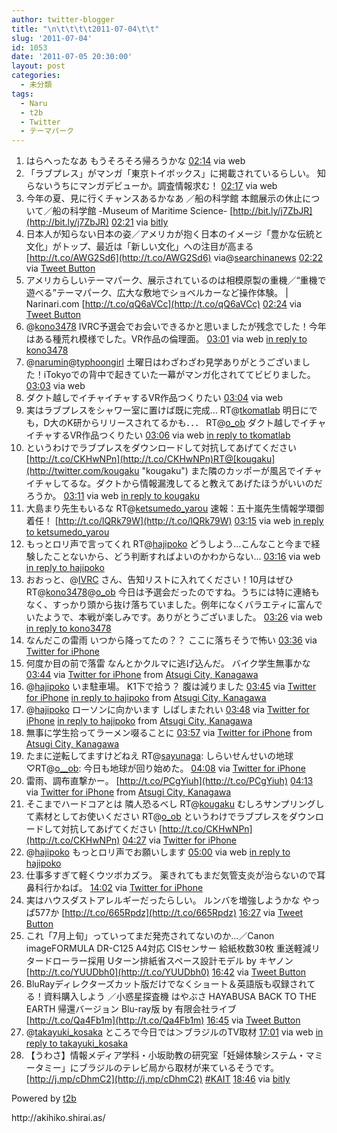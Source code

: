 ```yaml
---
author: twitter-blogger
title: "\n\t\t\t\t2011-07-04\t\t"
slug: '2011-07-04'
id: 1053
date: '2011-07-05 20:30:00'
layout: post
categories:
  - 未分類
tags:
  - Naru
  - t2b
  - Twitter
  - テーマパーク
---
```


<div xmlns:georss="http://www.georss.org/georss">

1.  <span><span>はらへったなあ もうそろそろ帰ろうかな</span> <span>[<span>02:14</span>](http://twitter.com/o_ob/status/87871907067727872) <span>via web</span></span></span>
2.  <span><span>「ラブプレス」がマンガ「東京トイボックス」に掲載されているらしい。 知らないうちにマンガデビューか。調査情報求む！</span> <span>[<span>02:17</span>](http://twitter.com/o_ob/status/87872615171104770) <span>via web</span></span></span>
3.  <span><span>今年の夏、見に行くチャンスあるかなあ ／船の科学館 本館展示の休止について／船の科学館 -Museum of Maritime Science- [http://bit.ly/j7ZbJR](http://bit.ly/j7ZbJR)</span> <span>[<span>02:21</span>](http://twitter.com/o_ob/status/87873681702924288) <span>via [bitly](http://bit.ly)</span></span></span>
4.  <span><span>日本人が知らない日本の姿／アメリカが抱く日本のイメージ「豊かな伝統と文化」がトップ、最近は「新しい文化」への注目が高まる [http://t.co/AWG2Sd6](http://t.co/AWG2Sd6) via@[searchinanews](http://twitter.com/searchinanews "searchinanews")</span> <span>[<span>02:22</span>](http://twitter.com/o_ob/status/87873995986321408) <span>via [Tweet Button](http://twitter.com/tweetbutton)</span></span></span>
5.  <span><span>アメリカらしいテーマパーク、展示されているのは相模原製の重機／“重機で遊べる”テーマパーク、広大な敷地でショベルカーなど操作体験。 | Narinari.com [http://t.co/qQ6aVCc](http://t.co/qQ6aVCc)</span> <span>[<span>02:24</span>](http://twitter.com/o_ob/status/87874319459426304) <span>via [Tweet Button](http://twitter.com/tweetbutton)</span></span></span>
6.  <span><span>@[kono3478](http://twitter.com/kono3478 "kono3478") IVRC予選会でお会いできるかと思いましたが残念でした！今年はある種荒れ模様でした。VR作品の倫理面。</span> <span>[<span>03:01</span>](http://twitter.com/o_ob/status/87883749806702592) <span>via web</span> [in reply to kono3478](http://twitter.com/kono3478/status/87880258828775424)</span></span>
7.  <span><span>@[narumin](http://twitter.com/narumin "narumin")@[typhoongirl](http://twitter.com/typhoongirl "typhoongirl") 土曜日はわざわざわ見学ありがとうございました！iTokyoでの背中で起きていた一幕がマンガ化されててビビりました。</span> <span>[<span>03:03</span>](http://twitter.com/o_ob/status/87884153860800512) <span>via web</span></span></span>
8.  <span><span>ダクト越しでイチャイチャするVR作品つくりたい</span> <span>[<span>03:04</span>](http://twitter.com/o_ob/status/87884429430759424) <span>via web</span></span></span>
9.  <span><span>実はラブプレスをシャワー室に置けば既に完成… RT@[tkomatlab](http://twitter.com/tkomatlab "tkomatlab") 明日にでも，D大のK研からリリースされてるかも．．． RT@[o_ob](http://twitter.com/o_ob "o_ob") ダクト越しでイチャイチャするVR作品つくりたい</span> <span>[<span>03:06</span>](http://twitter.com/o_ob/status/87884902049124352) <span>via web</span> [in reply to tkomatlab](http://twitter.com/tkomatlab/status/87884710193283073)</span></span>
10.  <span><span>というわけでラブプレスをダウンロードして対抗してあげてください [http://t.co/CKHwNPn](http://t.co/CKHwNPn)RT@[kougaku](http://twitter.com/kougaku "kougaku") また隣のカッポーが風呂でイチャイチャしてるな。ダクトから情報漏洩してると教えてあげたほうがいいのだろうか。</span> <span>[<span>03:11</span>](http://twitter.com/o_ob/status/87886354356240384) <span>via web</span> [in reply to kougaku](http://twitter.com/kougaku/status/87880761897795584)</span></span>
11.  <span><span>大島まり先生もいるな RT@[ketsumedo_yarou](http://twitter.com/ketsumedo_yarou "ketsumedo_yarou") 速報：五十嵐先生情報学環御着任！ [http://t.co/lQRk79W](http://t.co/lQRk79W)</span> <span>[<span>03:15</span>](http://twitter.com/o_ob/status/87887253875064832) <span>via web</span> [in reply to ketsumedo_yarou](http://twitter.com/ketsumedo_yarou/status/87732282718302210)</span></span>
12.  <span><span>もっとロリ声で言ってくれ RT@[hajipoko](http://twitter.com/hajipoko "hajipoko") どうしよう…こんなこと今まで経験したことないから、どう判断すればよいのかわからない…</span> <span>[<span>03:16</span>](http://twitter.com/o_ob/status/87887441180098563) <span>via web</span> [in reply to hajipoko](http://twitter.com/hajipoko/status/87886605943185408)</span></span>
13.  <span><span>おおっと、@[IVRC](http://twitter.com/IVRC "IVRC") さん、告知リストに入れてください！10月はぜひ RT@[kono3478](http://twitter.com/kono3478 "kono3478")@[o_ob](http://twitter.com/o_ob "o_ob") 今日は予選会だったのですね。うちには特に連絡もなく、すっかり頭から抜け落ちていました。例年になくバラエティに富んでいたようで、本戦が楽しみです。ありがとうございました。</span> <span>[<span>03:26</span>](http://twitter.com/o_ob/status/87890017267093504) <span>via web</span> [in reply to kono3478](http://twitter.com/kono3478/status/87889616639754240)</span></span>
14.  <span><span>なんだこの雷雨 いつから降ってたの？？ ここに落ちそうで怖い</span> <span>[<span>03:36</span>](http://twitter.com/o_ob/status/87892492166508544) <span>via [Twitter for iPhone](http://twitter.com/#!/download/iphone)</span></span></span>
15.  <span><span>何度か目の前で落雷 なんとかクルマに逃げ込んだ。 バイク学生無事かな</span> <span>[<span>03:44</span>](http://twitter.com/o_ob/status/87894604602556416) <span>via [Twitter for iPhone](http://twitter.com/#!/download/iphone)</span> from [Atsugi City, Kanagawa<span></span>](http://maps.google.com/maps?q=35.48681455,139.34943819)</span></span>
16.  <span><span>@[hajipoko](http://twitter.com/hajipoko "hajipoko") いま駐車場。 K1下で拾う？ 腹は減りました</span> <span>[<span>03:45</span>](http://twitter.com/o_ob/status/87894916121903104) <span>via [Twitter for iPhone](http://twitter.com/#!/download/iphone)</span> [in reply to hajipoko](http://twitter.com/hajipoko/status/87893940438695936) from [Atsugi City, Kanagawa<span></span>](http://maps.google.com/maps?q=35.48681455,139.34943819)</span></span>
17.  <span><span>@[hajipoko](http://twitter.com/hajipoko "hajipoko") ローソンに向かいます しばしまたれい</span> <span>[<span>03:48</span>](http://twitter.com/o_ob/status/87895459078733824) <span>via [Twitter for iPhone](http://twitter.com/#!/download/iphone)</span> [in reply to hajipoko](http://twitter.com/hajipoko/status/87895253893390336) from [Atsugi City, Kanagawa<span></span>](http://maps.google.com/maps?q=35.48681455,139.34943819)</span></span>
18.  <span><span>無事に学生拾ってラーメン啜ることに</span> <span>[<span>03:57</span>](http://twitter.com/o_ob/status/87897902894153728) <span>via [Twitter for iPhone](http://twitter.com/#!/download/iphone)</span> from [Atsugi City, Kanagawa<span></span>](http://maps.google.com/maps?q=35.48868298,139.34506958)</span></span>
19.  <span><span>たまに逆転してますけどねえ RT@[sayunaga](http://twitter.com/sayunaga "sayunaga"): しらいせんせいの地球♡RT@[o__ob](http://twitter.com/o__ob "o__ob"): 今日も地球が回り始めた。</span> <span>[<span>04:08</span>](http://twitter.com/o_ob/status/87900637790081024) <span>via [Twitter for iPhone](http://twitter.com/#!/download/iphone)</span></span></span>
20.  <span><span>雷雨、調布直撃かー。 [http://t.co/PCgYiuh](http://t.co/PCgYiuh)</span> <span>[<span>04:13</span>](http://twitter.com/o_ob/status/87901769639796736) <span>via [Twitter for iPhone](http://twitter.com/#!/download/iphone)</span> from [Atsugi City, Kanagawa<span></span>](http://maps.google.com/maps?q=35.48473894,139.34118735)</span></span>
21.  <span><span>そこまでハードコアとは 隣人恐るべし RT@[kougaku](http://twitter.com/kougaku "kougaku") むしろサンプリングして素材としてお使いください RT@[o_ob](http://twitter.com/o_ob "o_ob") というわけでラブプレスをダウンロードして対抗してあげてください [http://t.co/CKHwNPn](http://t.co/CKHwNPn)</span> <span>[<span>04:27</span>](http://twitter.com/o_ob/status/87905464796459008) <span>via [Twitter for iPhone](http://twitter.com/#!/download/iphone)</span></span></span>
22.  <span><span>@[hajipoko](http://twitter.com/hajipoko "hajipoko") もっとロリ声でお願いします</span> <span>[<span>05:00</span>](http://twitter.com/o_ob/status/87913570414764032) <span>via web</span> [in reply to hajipoko](http://twitter.com/hajipoko/status/87903481062621184)</span></span>
23.  <span><span>仕事多すぎて軽くウツボカズラ。 薬きれてもまだ気管支炎が治らないので耳鼻科行かねば。</span> <span>[<span>14:02</span>](http://twitter.com/o_ob/status/88050019885780993) <span>via [Twitter for iPhone](http://twitter.com/#!/download/iphone)</span></span></span>
24.  <span><span>実はハウスダストアレルギーだったらしい。 ルンバを増強しようかな やっぱ577か [http://t.co/665Rpdz](http://t.co/665Rpdz)</span> <span>[<span>16:27</span>](http://twitter.com/o_ob/status/88086647912148992) <span>via [Tweet Button](http://twitter.com/tweetbutton)</span></span></span>
25.  <span><span>これ「7月上旬」っていってまだ発売されてないのか…／Canon imageFORMULA DR-C125 A4対応 CISセンサー 給紙枚数30枚 重送軽減リタードローラー採用 Uターン排紙省スペース設計モデル by キヤノン [http://t.co/YUUDbh0](http://t.co/YUUDbh0)</span> <span>[<span>16:42</span>](http://twitter.com/o_ob/status/88090249330311168) <span>via [Tweet Button](http://twitter.com/tweetbutton)</span></span></span>
26.  <span><span>BluRayディレクターズカット版だけでなくショート＆英語版も収録されてる！資料購入しよう ／小惑星探査機 はやぶさ HAYABUSA BACK TO THE EARTH 帰還バージョン Blu-ray版 by 有限会社ライブ [http://t.co/Qa4Fb1m](http://t.co/Qa4Fb1m)</span> <span>[<span>16:45</span>](http://twitter.com/o_ob/status/88091215718916096) <span>via [Tweet Button](http://twitter.com/tweetbutton)</span></span></span>
27.  <span><span>@[takayuki_kosaka](http://twitter.com/takayuki_kosaka "takayuki_kosaka") ところで今日では＞ブラジルのTV取材</span> <span>[<span>17:01</span>](http://twitter.com/o_ob/status/88095198567071744) <span>via web</span> [in reply to takayuki_kosaka](http://twitter.com/takayuki_kosaka/status/88055816921427968)</span></span>
28.  <span><span>【うわさ】情報メディア学科・小坂助教の研究室「妊婦体験システム・マミータミー」にブラジルのテレビ局から取材が来ているそうです。 [http://j.mp/cDhmC2](http://j.mp/cDhmC2) [#KAIT](http://twitter.com/search?q=%23KAIT "#KAIT")</span> <span>[<span>18:46</span>](http://twitter.com/o_ob/status/88121656077332480) <span>via [bitly](http://bit.ly)</span></span></span>

</div>

Powered by [t2b](http://t2b.utilz.jp/)

<div>http://akihiko.shirai.as/</div>